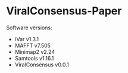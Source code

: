 # ViralConsensus-Paper
Software versions:

* iVar v1.3.1
* MAFFT v7.505
* Minimap2 v2.24
* Samtools v1.16.1
* ViralConsensus v0.0.1
